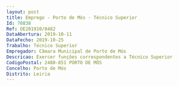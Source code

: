 ```yaml
--- 
layout: post
title: Emprego - Porto de Mós - Técnico Superior
Id: 70838
Ref: OE201910/0482
DataAbertura: 2019-10-11
DataFecho: 2019-10-25
Trabalho: Técnico Superior
Empregador: Câmara Municipal de Porto de Mós
Descricao: Exercer funções correspondentes a Técnico Superior
CodigoPostal: 2480-851 PORTO DE MÓS
Concelho: Porto de Mós
Distrito: Leiria
--- 
```

